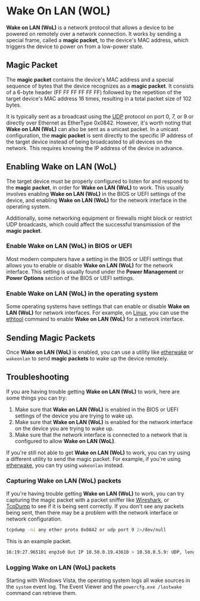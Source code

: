 # Wake On LAN (WOL)

**Wake on LAN (WoL)** is a network protocol that allows a device to be powered on remotely over a network connection. It works by sending a special frame, called a **magic packet**, to the device's MAC address, which triggers the device to power on from a low-power state.

## Magic Packet

The **magic packet** contains the device's MAC address and a special sequence of bytes that the device recognizes as a **magic packet**. It consists of a 6-byte header (FF FF FF FF FF FF) followed by the repetition of the target device's MAC address 16 times, resulting in a total packet size of 102 bytes.

It is typically sent as a broadcast using the [UDP](../networking/udp.md) protocol on port 0, 7, or 9 or directly over Ethernet as EtherType 0x0842. However, it's worth noting that **Wake on LAN (WoL)** can also be sent as a unicast packet. In a unicast configuration, the **magic packet** is sent directly to the specific IP address of the target device instead of being broadcasted to all devices on the network. This requires knowing the IP address of the device in advance.

## Enabling Wake on LAN (WoL)

The target device must be properly configured to listen for and respond to the **magic packet**, in order for **Wake on LAN (WoL)** to work. This usually involves enabling **Wake on LAN (WoL)** in the BIOS or UEFI settings of the device, and enabling **Wake on LAN (WoL)** for the network interface in the operating system.

Additionally, some networking equipment or firewalls might block or restrict UDP broadcasts, which could affect the successful transmission of the **magic packet**.

### Enable Wake on LAN (WoL) in BIOS or UEFI

Most modern computers have a setting in the BIOS or UEFI settings that allows you to enable or disable **Wake on LAN (WoL)** for the network interface. This setting is usually found under the **Power Management** or **Power Options** section of the BIOS or UEFI settings.

### Enable Wake on LAN (WoL) in the operating system

Some operating systems have settings that can enable or disable **Wake on LAN (WoL)** for network interfaces. For example, on [Linux](../linux/linux.md), you can use the [ethtool](../linux/ethtool.md) command to enable **Wake on LAN (WoL)** for a network interface.

## Sending Magic Packets

Once **Wake on LAN (WoL)** is enabled, you can use a utility like [etherwake](../linux/etherwake.md) or `wakeonlan` to send **magic packets** to wake up the device remotely.

## Troubleshooting

If you are having trouble getting **Wake on LAN (WoL)** to work, here are some things you can try:

1. Make sure that **Wake on LAN (WoL)** is enabled in the BIOS or UEFI settings of the device you are trying to wake up.
2. Make sure that **Wake on LAN (WoL)** is enabled for the network interface on the device you are trying to wake up.
3. Make sure that the network interface is connected to a network that is configured to allow **Wake on LAN (WoL)**.

If you're still not able to get **Wake on LAN (WoL)** to work, you can try using a different utility to send the magic packet. For example, if you're using [etherwake](../linux/etherwake.md), you can try using `wakeonlan` instead.

### Capturing Wake on LAN (WoL) packets

If you're having trouble getting **Wake on LAN (WoL)** to work, you can try capturing the magic packet with a packet sniffer like [Wireshark](../tools/wireshark.md), or [TcpDump](../tools/tcpdump.md) to see if it is being sent correctly. If you don't see any packets being sent, then there may be a problem with the network interface or network configuration.

```sh
tcpdump -ni any ether proto 0x0842 or udp port 9 2>/dev/null
```

This is an example packet.

```sh
16:19:27.965101 enp3s0 Out IP 10.50.0.19.43610 > 10.50.0.5.9: UDP, length 102
```

### Logging Wake on LAN (WoL) packets

Starting with Windows Vista, the operating system logs all wake sources in the `system` event log. The Event Viewer and the `powercfg.exe /lastwake` command can retrieve them.
